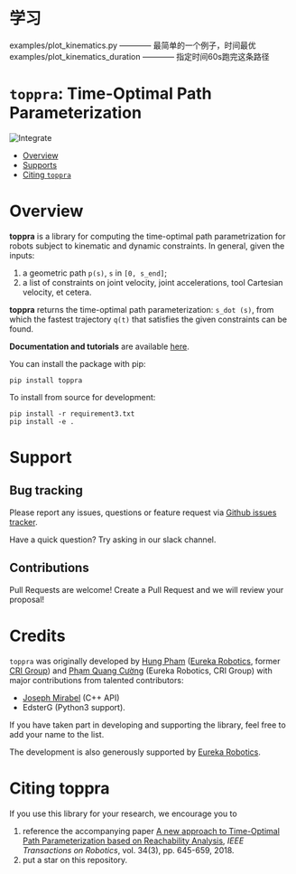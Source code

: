 # 学习
examples/plot_kinematics.py ———— 最简单的一个例子，时间最优
examples/plot_kinematics_duration ———— 指定时间60s跑完这条路径


# `toppra`: Time-Optimal Path Parameterization
![Integrate](https://github.com/hungpham2511/toppra/actions/workflows/integrate.yml/badge.svg)


- [Overview](#overview)
- [Supports](#supports)
- [Citing `toppra`](#citing--toppra-)


# Overview

**toppra** is a library for computing the time-optimal path
parametrization for robots subject to kinematic and dynamic
constraints.  In general, given the inputs:

1. a geometric path `p(s)`, `s` in `[0, s_end]`;
2. a list of constraints on joint velocity, joint accelerations, tool
   Cartesian velocity, et cetera.

**toppra** returns the time-optimal path parameterization: `s_dot
(s)`, from which the fastest trajectory `q(t)` that satisfies the
given constraints can be found.

**Documentation and tutorials** are available
[here](https://hungpham2511.github.io/toppra/index.html).

You can install the package with pip:

``` shell
pip install toppra
```

To install from source for development:

``` shell
pip install -r requirement3.txt
pip install -e .
```

# Support

## Bug tracking
Please report any issues, questions or feature request via 
[Github issues tracker](https://github.com/hungpham2511/toppra/issues).

Have a quick question? Try asking in our slack channel.

## Contributions
Pull Requests are welcome! Create a Pull Request and we will review
your proposal!

# Credits

`toppra` was originally developed by [Hung
Pham](https://hungpham2511.github.com/) ([Eureka Robotics](https://eurekarobotics.com/), former [CRI
Group](https://personal.ntu.edu.sg/cuong/)) and [Phạm Quang Cường](https://personal.ntu.edu.sg/cuong/)
(Eureka Robotics, CRI Group) with major contributions from talented
contributors:
- [Joseph Mirabel](https://github.com/jmirabel) (C++ API)
- EdsterG (Python3 support).

If you have taken part in developing and supporting the library, feel
free to add your name to the list.

The development is also generously supported by [Eureka Robotics](https://eurekarobotics.com/).

# Citing toppra
If you use this library for your research, we encourage you to 

1. reference the accompanying paper [A new approach to Time-Optimal Path Parameterization based on Reachability Analysis](https://www.researchgate.net/publication/318671280_A_New_Approach_to_Time-Optimal_Path_Parameterization_Based_on_Reachability_Analysis),
   *IEEE Transactions on Robotics*, vol. 34(3), pp. 645-659, 2018.
2. put a star on this repository.

